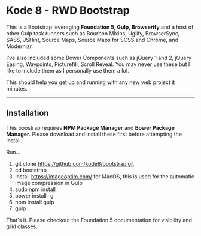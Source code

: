 Kode 8 - RWD Bootstrap
======================


This is a Bootstrap leveraging **Foundation 5, Gulp, Browserify** and a host of other Gulp task runners such as Bourbon Mixins, Uglify, BrowserSync, SASS, JSHint, Source Maps, Source Maps for SCSS and Chrome, and Modernizr.

I've also included some Bower Components such as jQuery 1 and 2, jQuery Easing, Waypoints, Picturefill, Scroll Reveal. You may never use these but I like to include them as I personally use them a lot.

This should help you get up and running with any new web project it minutes.

-------------------
Installation
-------------------

This boostrap requires **NPM Package Manager** and **Bower Package Manager**. Please download and install these first before attempting the install.

Run...

1. git clone https://github.com/kode8/bootstrap.git
2. cd bootstrap
3. Install https://imageoptim.com/ for MacOS, this is used for the automatic image compression in Gulp
3. sudo npm install
4. bower install -g
5. npm install gulp
5. gulp

That's it. Please checkout the Foundation 5 documentation for visibility and grid classes.
